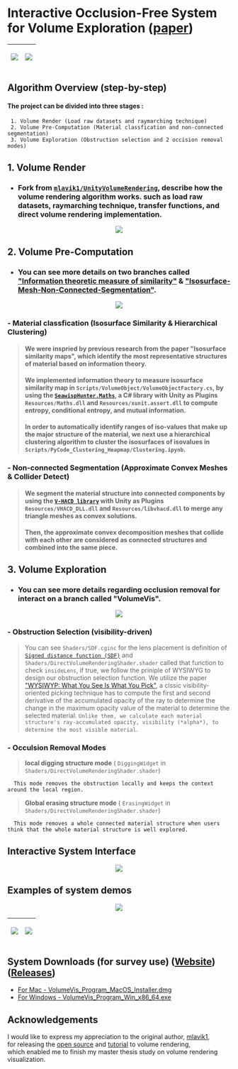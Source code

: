 # Interactive Occlusion-Free System for Volume Exploration ([paper](http://doi.org/10.6345/NTNU202201788))

|<p align="center"><img src="https://github.com/NUZEROVI/Interactive_Occlusion_Free_Exploration_System/blob/VolumeVis/Screenshots/Interface.png"></p> | <p align="center"><img src="https://github.com/NUZEROVI/Interactive_Occlusion_Free_Exploration_System/blob/VolumeVis/Screenshots/Algo_overview2.png"></p>|
|-------------|--------|

## Algorithm Overview (step-by-step)
#### The project can be divided into three stages :
   
     1. Volume Render (Load raw datasets and raymarching technique)
     2. Volume Pre-Computation (Material classfication and non-connected segmentation)
     3. Volume Exploration (Obstruction selection and 2 occision removal modes)

## 1. Volume Render 

* ### Fork from [`mlavik1/UnityVolumeRendering`](https://github.com/mlavik1/UnityVolumeRendering), describe how the volume rendering algorithm works. such as load raw datasets, raymarching technique, transfer functions, and direct volume rendering implementation.

<p align="center"><img src="https://github.com/NUZEROVI/Interactive_Occlusion_Free_Exploration_System/blob/VolumeVis/Screenshots/Algo_overview_a.png"></p>

## 2. Volume Pre-Computation

* ### You can see more details on two branches called ["Information theoretic measure of similarity"](https://github.com/NUZEROVI/Interactive_Occlusion_Free_Exploration_System/pull/1) & ["Isosurface-Mesh-Non-Connected-Segmentation"](https://github.com/NUZEROVI/Interactive_Occlusion_Free_Exploration_System/pull/2).

<p align="center"><img src="https://github.com/NUZEROVI/Interactive_Occlusion_Free_Exploration_System/blob/VolumeVis/Screenshots/Algo_overview_b.png"></p>

### - Material classfication (Isosurface Similarity &  Hierarchical Clustering)

> #### We were inspried by previous research from the paper "Isosurface similarity maps", which identify the most representative structures of material based on information theory.
> #### We implemented information theory to measure isosurface similarity map in `Scripts/VolumeObject/VolumeObjectFactory.cs`, by using the [`SeawispHunter.Maths`](https://github.com/shanecelis/SeawispHunter.Maths), a C# library with Unity as Plugins  `Resources/Maths.dll` and `Resources/xunit.assert.dll` to compute entropy, conditional entropy, and mutual information.
> #### In order to automatically identify ranges of iso-values that make up the major structure of the material, we next use a hierarchical clustering algorithm to cluster the isosurfaces of isovalues in `Scripts/PyCode_Clustering_Heapmap/Clustering.ipynb`.

### - Non-connected Segmentation (Approximate Convex Meshes & Collider Detect)

> #### We segment the material structure into connected components by using the [`V-HACD library`](https://github.com/kmammou/v-hacd) with Unity as Plugins `Resources/VHACD_DLL.dll` and `Resources/libvhacd.dll` to merge any triangle meshes as convex solutions. 
> #### Then, the approximate convex decomposition meshes that collide with each other are considered as connected structures and combined into the same piece.

## 3. Volume Exploration

* ### You can see more details regarding occlusion removal for interact on a branch called "VolumeVis".
<p align="center"><img src="https://github.com/NUZEROVI/Interactive_Occlusion_Free_Exploration_System/blob/VolumeVis/Screenshots/Algo_overview_c.png"></p>


### - Obstruction Selection (visibility-driven)

> You can see `Shaders/SDF.cginc` for the lens placement is definition of [`Signed distance function (SDF)`](https://iquilezles.org/articles/distfunctions/) and `Shaders/DirectVolumeRenderingShader.shader` called that function to check `insideLens`, if true, we follow the priniple of WYSIWYG to design our obstruction selection function.
> We utilize the paper ["WYSIWYP: What You See Is What You Pick"](https://ieeexplore.ieee.org/document/6327228), a clssic visibility-oriented picking technique has to compute the first and second derivative of the accumulated opacity of the ray to determine the change in the maximum opacity value of the material to determine the selected material. `Unlike them, we calculate each material structure's ray-accumulated opacity, visibility (*alpha*), to determine the most visible material`.

### - Occulsion Removal Modes

> **local digging structure mode** ( `DiggingWidget` in `Shaders/DirectVolumeRenderingShader.shader`)

      This mode removes the obstruction locally and keeps the context around the local region.

> **Global erasing structure mode** ( `ErasingWidget` in `Shaders/DirectVolumeRenderingShader.shader`)

      This mode removes a whole connected material structure when users think that the whole material structure is well explored.
   
## Interactive System Interface
<p align="center"><img src="https://github.com/NUZEROVI/Interactive_Occlusion_Free_Exploration_System/blob/VolumeVis/Screenshots/program_v1.png"></p>

## Examples of system demos
<p align="center"><img src="https://github.com/NUZEROVI/Interactive_Occlusion_Free_Exploration_System/blob/only-for-survey-use/survey_use/Screenshots/Antialias_Interface_original_size.gif"></p>

|<p align="center"><img src="https://github.com/NUZEROVI/Interactive_Occlusion_Free_Exploration_System/blob/only-for-survey-use/survey_use/Demo/Find_lobster.gif"></p> | <p align="center"><img src="https://github.com/NUZEROVI/Interactive_Occlusion_Free_Exploration_System/blob/only-for-survey-use/survey_use/Demo/Foot_Structure.gif"></p>|
|-----|--------|

## System Downloads (for survey use) ([Website](https://nuzerovi.github.io/VolumeVis_UX_Survey/)) ([Releases](https://github.com/NUZEROVI/VolumeVis_UX_Survey/releases)) 

- [For Mac - VolumeVis_Program_MacOS_Installer.dmg](https://drive.google.com/drive/folders/1sApUv3nzVlSrI0xMHoo-4V8_G1Y6B6s8?usp=sharing)
- [For Windows - VolumeVis_Program_Win_x86_64.exe](https://drive.google.com/drive/folders/1sApUv3nzVlSrI0xMHoo-4V8_G1Y6B6s8?usp=sharing)

## Acknowledgements
I would like to express my appreciation to the original author, [mlavik1](https://github.com/mlavik1), <br> for releasing the [open source](https://github.com/mlavik1/UnityVolumeRendering) and [tutorial](https://matiaslavik.wordpress.com/2020/01/19/volume-rendering-in-unity/) to volume rendering,  <br> which enabled me to finish my master thesis study on volume rendering visualization.
